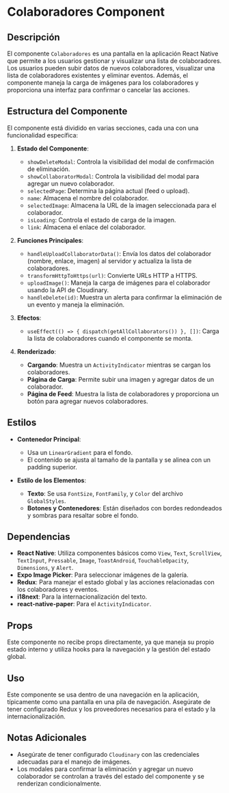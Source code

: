 # Colaboradores Component

## Descripción

El componente `Colaboradores` es una pantalla en la aplicación React Native que permite a los usuarios gestionar y visualizar una lista de colaboradores. Los usuarios pueden subir datos de nuevos colaboradores, visualizar una lista de colaboradores existentes y eliminar eventos. Además, el componente maneja la carga de imágenes para los colaboradores y proporciona una interfaz para confirmar o cancelar las acciones.

## Estructura del Componente

El componente está dividido en varias secciones, cada una con una funcionalidad específica:

1. **Estado del Componente**:
   - `showDeleteModal`: Controla la visibilidad del modal de confirmación de eliminación.
   - `showCollaboratorModal`: Controla la visibilidad del modal para agregar un nuevo colaborador.
   - `selectedPage`: Determina la página actual (feed o upload).
   - `name`: Almacena el nombre del colaborador.
   - `selectedImage`: Almacena la URL de la imagen seleccionada para el colaborador.
   - `isLoading`: Controla el estado de carga de la imagen.
   - `link`: Almacena el enlace del colaborador.

2. **Funciones Principales**:
   - `handleUploadCollaboratorData()`: Envía los datos del colaborador (nombre, enlace, imagen) al servidor y actualiza la lista de colaboradores.
   - `transformHttpToHttps(url)`: Convierte URLs HTTP a HTTPS.
   - `uploadImage()`: Maneja la carga de imágenes para el colaborador usando la API de Cloudinary.
   - `handleDelete(id)`: Muestra un alerta para confirmar la eliminación de un evento y maneja la eliminación.

3. **Efectos**:
   - `useEffect(() => { dispatch(getAllCollaborators()) }, [])`: Carga la lista de colaboradores cuando el componente se monta.

4. **Renderizado**:
   - **Cargando**: Muestra un `ActivityIndicator` mientras se cargan los colaboradores.
   - **Página de Carga**: Permite subir una imagen y agregar datos de un colaborador.
   - **Página de Feed**: Muestra la lista de colaboradores y proporciona un botón para agregar nuevos colaboradores.

## Estilos

- **Contenedor Principal**:
  - Usa un `LinearGradient` para el fondo.
  - El contenido se ajusta al tamaño de la pantalla y se alinea con un padding superior.

- **Estilo de los Elementos**:
  - **Texto**: Se usa `FontSize`, `FontFamily`, y `Color` del archivo `GlobalStyles`.
  - **Botones y Contenedores**: Están diseñados con bordes redondeados y sombras para resaltar sobre el fondo.

## Dependencias

- **React Native**: Utiliza componentes básicos como `View`, `Text`, `ScrollView`, `TextInput`, `Pressable`, `Image`, `ToastAndroid`, `TouchableOpacity`, `Dimensions`, y `Alert`.
- **Expo Image Picker**: Para seleccionar imágenes de la galería.
- **Redux**: Para manejar el estado global y las acciones relacionadas con los colaboradores y eventos.
- **i18next**: Para la internacionalización del texto.
- **react-native-paper**: Para el `ActivityIndicator`.

## Props

Este componente no recibe props directamente, ya que maneja su propio estado interno y utiliza hooks para la navegación y la gestión del estado global.

## Uso

Este componente se usa dentro de una navegación en la aplicación, típicamente como una pantalla en una pila de navegación. Asegúrate de tener configurado Redux y los proveedores necesarios para el estado y la internacionalización.

## Notas Adicionales

- Asegúrate de tener configurado `Cloudinary` con las credenciales adecuadas para el manejo de imágenes.
- Los modales para confirmar la eliminación y agregar un nuevo colaborador se controlan a través del estado del componente y se renderizan condicionalmente.

